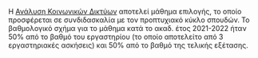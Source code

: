 Η [Ανάλυση Κοινωνικών Δικτύων](https://dsml.ece.ntua.gr/studies/courses/analyse-koinonikon-diktyon) αποτελεί μάθημα επιλογής, το οποίο προσφέρεται σε συνδιδασκαλία με τον προπτυχιακό κύκλο σπουδών. Το βαθμολογικό σχήμα για το μάθημα κατά το ακαδ. έτος 2021-2022 ήταν 50% από το βαθμό του εργαστηρίου (το οποίο αποτελείτο από 3 εργαστηριακές ασκήσεις) και 50% από το βαθμό της τελικής εξέτασης.
